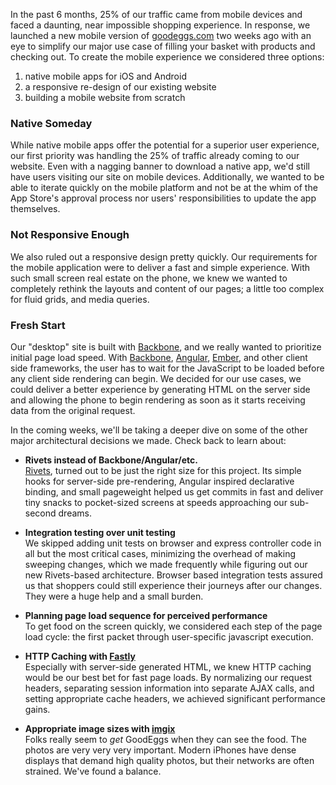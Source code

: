 In the past 6 months, 25% of our traffic came from mobile devices and faced a
daunting, near impossible shopping experience. In response, we launched a new
mobile version of [goodeggs.com](http://goodeggs.com) two weeks ago with an
eye to simplify our major use case of filling your basket with products and
checking out. To create the mobile experience we considered three options:

1. native mobile apps for iOS and Android
2. a responsive re-design of our existing website
3. building a mobile website from scratch

### Native Someday
While native mobile apps offer the potential for a superior user experience, our
first priority was handling the 25% of traffic already coming to our website.
Even with a nagging banner to download a native app, we'd still have users
visiting our site on mobile devices. Additionally, we wanted to be able to
iterate quickly on the mobile platform and not be at the whim of the App Store's
approval process nor users' responsibilities to update the app themselves.

### Not Responsive Enough
We also ruled out a responsive design pretty quickly. Our requirements for the
mobile application were to deliver a fast and simple experience. With such small
screen real estate on the phone, we knew we wanted to completely rethink the
layouts and content of our pages; a little too complex for fluid grids, and
media queries.

### Fresh Start
Our "desktop" site is built with
[Backbone](http://backbonejs.org/), and we really wanted to prioritize initial
page load speed. With [Backbone](http://backbonejs.org/),
[Angular](http://angularjs.org/), [Ember](http://emberjs.com/), and other client
side frameworks, the user has to wait for the JavaScript to be loaded before any
client side rendering can begin. We decided for our use cases, we could deliver
a better experience by generating HTML on the server side and allowing the phone
to begin rendering as soon as it starts receiving data from the original request.

In the coming weeks, we'll be taking a deeper dive on some of the other major
architectural decisions we made. Check back to learn about:

* __Rivets instead of Backbone/Angular/etc.__  
[Rivets](http://www.rivetsjs.com/), turned out to be just the right size for this project.  Its simple hooks for server-side pre-rendering, Angular inspired declarative binding, and small pageweight helped us get commits in fast and deliver tiny snacks to pocket-sized screens at speeds approaching our sub-second dreams.

* __Integration testing over unit testing__  
We skipped adding unit tests on browser and express controller code in all but the most critical cases, minimizing the overhead of making sweeping changes, which we made frequently while figuring out our new Rivets-based architecture. Browser based integration tests assured us that shoppers could still experience their journeys after our changes. They were a huge help and a small burden.

* __Planning page load sequence for perceived performance__  
To get food on the screen quickly, we considered each step of the page load cycle: the first packet through user-specific javascript execution.

* __HTTP Caching with [Fastly](https://www.fastly.com/)__  
Especially with server-side generated HTML, we knew HTTP caching would be our best bet for fast page loads. By normalizing our request headers, separating session information into separate AJAX calls, and setting appropriate cache headers, we achieved significant performance gains.

* __Appropriate image sizes with [imgix](http://www.imgix.com/)__  
Folks really seem to _get_ GoodEggs when they can see the food.  The photos are very very very important.  Modern iPhones have dense displays that demand high quality photos, but their networks are often strained.  We've found a balance.
